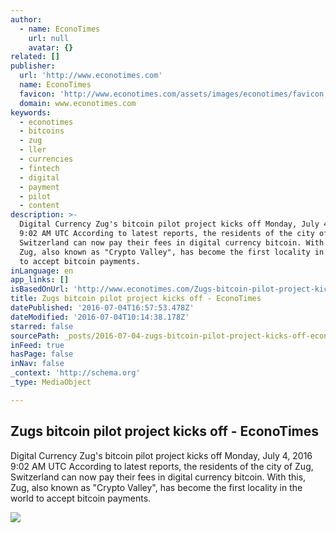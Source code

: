 ```yaml
---
author:
  - name: EconoTimes
    url: null
    avatar: {}
related: []
publisher:
  url: 'http://www.econotimes.com'
  name: EconoTimes
  favicon: 'http://www.econotimes.com/assets/images/econotimes/favicon.ico'
  domain: www.econotimes.com
keywords:
  - econotimes
  - bitcoins
  - zug
  - ller
  - currencies
  - fintech
  - digital
  - payment
  - pilot
  - content
description: >-
  Digital Currency Zug's bitcoin pilot project kicks off Monday, July 4, 2016
  9:02 AM UTC According to latest reports, the residents of the city of Zug,
  Switzerland can now pay their fees in digital currency bitcoin. With this,
  Zug, also known as "Crypto Valley", has become the first locality in the world
  to accept bitcoin payments.
inLanguage: en
app_links: []
isBasedOnUrl: 'http://www.econotimes.com/Zugs-bitcoin-pilot-project-kicks-off-231178'
title: Zugs bitcoin pilot project kicks off - EconoTimes
datePublished: '2016-07-04T16:57:53.478Z'
dateModified: '2016-07-04T10:14:38.178Z'
starred: false
sourcePath: _posts/2016-07-04-zugs-bitcoin-pilot-project-kicks-off-econotimes.md
inFeed: true
hasPage: false
inNav: false
_context: 'http://schema.org'
_type: MediaObject

---
```

<article style=""><h1>Zugs bitcoin pilot project kicks off - EconoTimes</h1><p>Digital Currency Zug's bitcoin pilot project kicks off Monday, July 4, 2016 9:02 AM UTC According to latest reports, the residents of the city of Zug, Switzerland can now pay their fees in digital currency bitcoin. With this, Zug, also known as "Crypto Valley", has become the first locality in the world to accept bitcoin payments.</p><img src="http://www.econotimes.com/assets/images/econotimes/ad/viewSubscribeBanner.png" /></article>